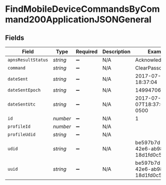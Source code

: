 # FindMobileDeviceCommandsByCommand200ApplicationJSONGeneral


## Fields

| Field                                | Type                                 | Required                             | Description                          | Example                              |
| ------------------------------------ | ------------------------------------ | ------------------------------------ | ------------------------------------ | ------------------------------------ |
| `apnsResultStatus`                   | *string*                             | :heavy_minus_sign:                   | N/A                                  | Acknowledged                         |
| `command`                            | *string*                             | :heavy_minus_sign:                   | N/A                                  | ClearPasscode                        |
| `dateSent`                           | *string*                             | :heavy_minus_sign:                   | N/A                                  | 2017-07-07 18:37:04                  |
| `dateSentEpoch`                      | *string*                             | :heavy_minus_sign:                   | N/A                                  | 1499470624555                        |
| `dateSentUtc`                        | *string*                             | :heavy_minus_sign:                   | N/A                                  | 2017-07-07T18:37:04.555-0500         |
| `id`                                 | *number*                             | :heavy_minus_sign:                   | N/A                                  | 1                                    |
| `profileId`                          | *number*                             | :heavy_minus_sign:                   | N/A                                  |                                      |
| `profileUdid`                        | *string*                             | :heavy_minus_sign:                   | N/A                                  |                                      |
| `udid`                               | *string*                             | :heavy_minus_sign:                   | N/A                                  | be597b7d-d0a4-42e6-ab98-18d1fd0c5640 |
| `uuid`                               | *string*                             | :heavy_minus_sign:                   | N/A                                  | be597b7d-d0a4-42e6-ab98-18d1fd0c5640 |